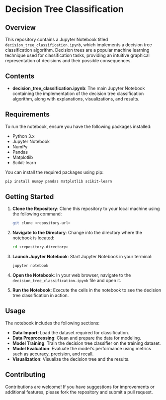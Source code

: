 # Decision Tree Classification

## Overview

This repository contains a Jupyter Notebook titled `decision_tree_classification.ipynb`, which implements a decision tree classification algorithm. Decision trees are a popular machine learning technique used for classification tasks, providing an intuitive graphical representation of decisions and their possible consequences.

## Contents

- **decision_tree_classification.ipynb**: The main Jupyter Notebook containing the implementation of the decision tree classification algorithm, along with explanations, visualizations, and results.

## Requirements

To run the notebook, ensure you have the following packages installed:

- Python 3.x
- Jupyter Notebook
- NumPy
- Pandas
- Matplotlib
- Scikit-learn

You can install the required packages using pip:

```bash
pip install numpy pandas matplotlib scikit-learn
```

## Getting Started

1. **Clone the Repository**: 
   Clone this repository to your local machine using the following command:

   ```bash
   git clone <repository-url>
   ```

2. **Navigate to the Directory**: 
   Change into the directory where the notebook is located:

   ```bash
   cd <repository-directory>
   ```

3. **Launch Jupyter Notebook**: 
   Start Jupyter Notebook in your terminal:

   ```bash
   jupyter notebook
   ```

4. **Open the Notebook**: 
   In your web browser, navigate to the `decision_tree_classification.ipynb` file and open it.

5. **Run the Notebook**: 
   Execute the cells in the notebook to see the decision tree classification in action.

## Usage

The notebook includes the following sections:

- **Data Import**: Load the dataset required for classification.
- **Data Preprocessing**: Clean and prepare the data for modeling.
- **Model Training**: Train the decision tree classifier on the training dataset.
- **Model Evaluation**: Evaluate the model's performance using metrics such as accuracy, precision, and recall.
- **Visualization**: Visualize the decision tree and the results.

## Contributing

Contributions are welcome! If you have suggestions for improvements or additional features, please fork the repository and submit a pull request.
